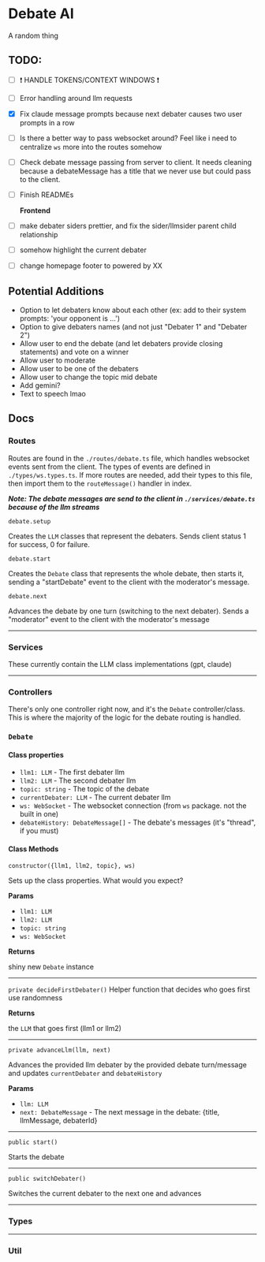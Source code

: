 # Debate AI

A random thing

## TODO:

- [ ] ❗ HANDLE TOKENS/CONTEXT WINDOWS ❗
- [ ] Error handling around llm requests
- [x] Fix claude message prompts because next debater causes two user prompts in a row
- [ ] Is there a better way to pass websocket around? Feel like i need to centralize `ws` more into the routes somehow
- [ ] Check debate message passing from server to client. It needs cleaning because a debateMessage has a title that we never use but could pass to the client.
- [ ] Finish READMEs

  **Frontend**

- [ ] make debater siders prettier, and fix the sider/llmsider parent child relationship
- [ ] somehow highlight the current debater
- [ ] change homepage footer to powered by XX

## Potential Additions

- Option to let debaters know about each other (ex: add to their system prompts: 'your opponent is ...')
- Option to give debaters names (and not just "Debater 1" and "Debater 2")
- Allow user to end the debate (and let debaters provide closing statements) and vote on a winner
- Allow user to moderate
- Allow user to be one of the debaters
- Allow user to change the topic mid debate
- Add gemini?
- Text to speech lmao

## Docs

### Routes

Routes are found in the `./routes/debate.ts` file, which handles websocket events sent from the client. The types of events are defined in `./types/ws.types.ts`. If more routes are needed, add their types to this file, then import them to the `routeMessage()` handler in index.

_**Note: The debate messages are send to the client in `./services/debate.ts` because of the llm streams**_

`debate.setup`

Creates the `LLM` classes that represent the debaters. Sends client status 1 for success, 0 for failure.

`debate.start`

Creates the `Debate` class that represents the whole debate, then starts it, sending a "startDebate" event to the client with the moderator's message.

`debate.next`

Advances the debate by one turn (switching to the next debater). Sends a "moderator" event to the client with the moderator's message

---

### Services

These currently contain the LLM class implementations (gpt, claude)

---

### Controllers

There's only one controller right now, and it's the `Debate` controller/class. This is where the majority of the logic for the debate routing is handled.

### `Debate`

#### Class properties

- `llm1: LLM` - The first debater llm
- `llm2: LLM` - The second debater llm
- `topic: string` - The topic of the debate
- `currentDebater: LLM` - The current debater llm
- `ws: WebSocket` - The websocket connection (from `ws` package. not the built in one)
- `debateHistory: DebateMessage[]` - The debate's messages (it's "thread", if you must)

#### Class Methods

`constructor({llm1, llm2, topic}, ws)`

Sets up the class properties. What would you expect?

**Params**

- `llm1: LLM`
- `llm2: LLM`
- `topic: string`
- `ws: WebSocket`

**Returns**

shiny new `Debate` instance

---

`private decideFirstDebater()`
Helper function that decides who goes first use randomness

**Returns**

the `LLM` that goes first (llm1 or llm2)

---

`private advanceLlm(llm, next)`

Advances the provided llm debater by the provided debate turn/message and updates `currentDebater` and `debateHistory`

**Params**

- `llm: LLM`
- `next: DebateMessage` - The next message in the debate: {title, llmMessage, debaterId}

---

`public start()`

Starts the debate

---

`public switchDebater()`

Switches the current debater to the next one and advances

---

### Types

---

### Util
